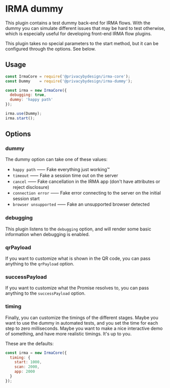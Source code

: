 # IRMA dummy

This plugin contains a test dummy back-end for IRMA flows. With the dummy you
can simulate different issues that may be hard to test otherwise, which is
especially useful for developing front-end IRMA flow plugins.

This plugin takes no special parameters to the start method, but it can be
configured through the options. See below.

## Usage

```javascript
const IrmaCore = require('@privacybydesign/irma-core');
const Dummy    = require('@privacybydesign/irma-dummy');

const irma = new IrmaCore({
  debugging: true,
  dummy: 'happy path'
});

irma.use(Dummy);
irma.start();
```

## Options

### dummy

The dummy option can take one of these values:

 * `happy path`          ⸺ Fake everything just working™️
 * `timeout`             ⸺ Fake a session time out on the server
 * `cancel`              ⸺ Fake cancellation in the IRMA app (don't have attributes or reject disclosure)
 * `connection error`    ⸺ Fake error connecting to the server on the initial session start
 * `browser unsupported` ⸺ Fake an unsupported browser detected

### debugging

This plugin listens to the `debugging` option, and will render some basic
information when debugging is enabled.

### qrPayload

If you want to customize what is shown in the QR code, you can pass anything to
the `qrPayload` option.

### successPayload

If you want to customize what the Promise resolves to, you can pass anything to
the `successPayload` option.

### timing

Finally, you can customize the timings of the different stages. Maybe you want
to use the dummy in automated tests, and you set the time for each step to zero
milliseconds. Maybe you want to make a nice interactive demo of something, and
have more realistic timings. It's up to you.

These are the defaults:

```javascript
const irma = new IrmaCore({
  timing: {
    start: 1000,
    scan: 2000,
    app: 2000
  }
});
```

